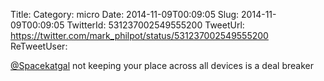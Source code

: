 Title: 
Category: micro
Date: 2014-11-09T00:09:05
Slug: 2014-11-09T00:09:05
TwitterId: 531237002549555200
TweetUrl: https://twitter.com/mark_philpot/status/531237002549555200
ReTweetUser: 

[@Spacekatgal](https://twitter.com/Spacekatgal) not keeping your place across all devices is a deal breaker